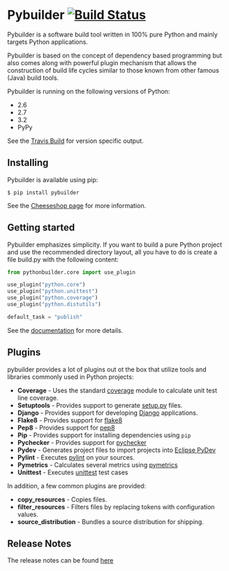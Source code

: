 Pybuilder [![Build Status](https://secure.travis-ci.org/pybuilder/pybuilder.png?branch=master)](http://travis-ci.org/pybuilder/pybuilder)
=========

Pybuilder is a software build tool written in 100% pure Python and mainly 
targets Python applications.

Pybuilder is based on the concept of dependency based programming but also comes
along with powerful plugin mechanism that allows the construction of build life
cycles similar to those known from other famous (Java) build tools.

Pybuilder is running on the following versions of Python:

* 2.6
* 2.7
* 3.2
* PyPy

See the [Travis Build](http://travis-ci.org/#!/pybuilder/pybuilder) for version specific output.

## Installing

Pybuilder is available using pip:

    $ pip install pybuilder

See the [Cheeseshop page](http://pypi.python.org/pypi/pybuilder/) for more
information.

## Getting started

Pybuilder emphasizes simplicity. If you want to build a pure Python project and
use the recommended directory layout, all you have to do is create a file 
build.py with the following content:

```python
from pythonbuilder.core import use_plugin

use_plugin("python.core")
use_plugin("python.unittest")
use_plugin("python.coverage")
use_plugin("python.distutils")

default_task = "publish"
```

See the [documentation](http://pybuilder.github.com/documentation/) for more details.

## Plugins

pybuilder provides a lot of plugins out ot the box that utilize tools and libraries commonly used in Python projects:

* **Coverage** - Uses the standard [coverage](http://pypi.python.org/pypi/coverage/) module to calculate unit test line coverage.
* **Setuptools** - Provides support to generate [setup.py](http://pypi.python.org/pypi/setuptools) files.
* **Django** - Provides support for developing [Django](https://www.djangoproject.com/) applications.
* **Flake8** - Provides support for [flake8](http://pypi.python.org/pypi/flake8/)
* **Pep8** - Provides support for [pep8](http://pypi.python.org/pypi/pep8)
* **Pip** - Provides support for installing dependencies using `pip`
* **Pychecker** - Provides support for [pychecker](http://pychecker.sourceforge.net/)
* **Pydev** - Generates project files to import projects into [Eclipse PyDev](http://pydev.org/)
* **Pylint** - Executes [pylint](http://www.logilab.org/857/) on your sources.
* **Pymetrics** - Calculates several metrics using [pymetrics](http://sourceforge.net/projects/pymetrics/)
* **Unittest** - Executes [unittest](http://docs.python.org/library/unittest.html) test cases

In addition, a few common plugins are provided:

* **copy_resources** - Copies files.
* **filter_resources** - Filters files by replacing tokens with configuration values.
* **source_distribution** - Bundles a source distribution for shipping.

## Release Notes

The release notes can be found [here](http://pybuilder.github.com/releasenotes/)
